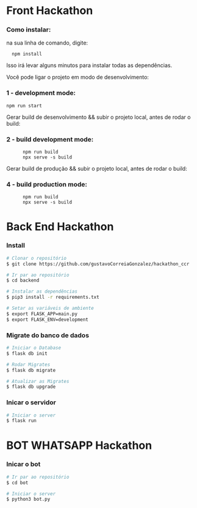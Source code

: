 # Front Hackathon

### Como instalar:

na sua linha de comando, digite:

```
  npm install
```

Isso irá levar alguns minutos para instalar todas as dependências.

Você pode ligar o projeto em modo de desenvolvimento:

### 1 - development mode:

`npm run start`

Gerar build de desenvolvimento && subir o projeto local, antes de rodar o build:

### 2 - build development mode:

```
      npm run build
      npx serve -s build
```

Gerar build de produção && subir o projeto local, antes de rodar o build:

### 4 - build production mode:

```
      npm run build
      npx serve -s build
```

# Back End Hackathon

### Install

```bash
# Clonar o repositório
$ git clone https://github.com/gustavoCorreiaGonzalez/hackathon_ccr

# Ir par ao repositório
$ cd backend

# Instalar as dependências
$ pip3 install -r requirements.txt

# Setar as variáveis de ambiente
$ export FLASK_APP=main.py
$ export FLASK_ENV=development
```

### Migrate do banco de dados

```bash
# Iniciar o Database
$ flask db init 

# Rodar Migrates
$ flask db migrate

# Atualizar as Migrates
$ flask db upgrade
```

### Inicar o servidor

```bash
# Iniciar o server
$ flask run
```

# BOT WHATSAPP Hackathon

### Inicar o bot
```bash
# Ir par ao repositório
$ cd bot

# Iniciar o server
$ python3 bot.py
```
